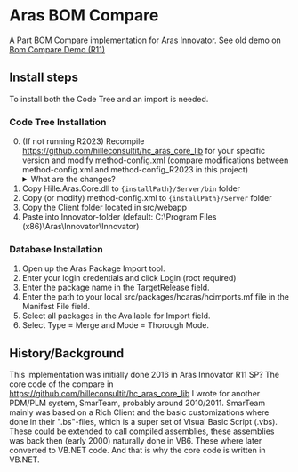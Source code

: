 # Aras BOM Compare

A Part BOM Compare implementation for Aras Innovator.
See old demo on [Bom Compare Demo (R11)](https://youtu.be/jsfyDUVPpqs?t=173)

## Install steps

To install both the Code Tree and an import is needed.

### Code Tree Installation

0. (If not running R2023) Recompile <https://github.com/hilleconsultit/hc_aras_core_lib> for your specific version and modify method-config.xml (compare modifications between method-config.xml and method-config_R2023 in this project)
    <details>
    <summary>What are the changes?</summary>
        <p style='background-color:lightgray; color:black'>
        Added <br/>
        &lt;name&gt;$(binpath)/Hille.Aras.Core.dll&lt;/name&gt; <br/>
        to ReferencedAssemblies
        <br/>
        and `Imports Hille.Aras.Core` to the VBMain template
        </p>
    </details>
1. Copy Hille.Aras.Core.dll to `{installPath}/Server/bin` folder
2. Copy (or modify) method-config.xml to `{installPath}/Server` folder
3. Copy the Client folder located in src/webapp
4. Paste into Innovator-folder (default: C:\Program Files (x86)\Aras\Innovator\Innovator)

### Database Installation

1. Open up the Aras Package Import tool.
2. Enter your login credentials and click Login (root required)
3. Enter the package name in the TargetRelease field.
4. Enter the path to your local src/packages/hcaras/hcimports.mf file in the Manifest File field.
5. Select all packages in the Available for Import field.
6. Select Type = Merge and Mode = Thorough Mode.

## History/Background

This implementation was initially done 2016 in Aras Innovator R11 SP?
The core code of the compare in <https://github.com/hilleconsultit/hc_aras_core_lib> I wrote for another PDM/PLM system, SmarTeam, probably around 2010/2011.
SmarTeam mainly was based on a Rich Client and the basic customizations where done in their ".bs"-files, which is a super set of Visual Basic Script (.vbs). These could be extended to call compiled assemblies, these assemblies was back then (early 2000) naturally done in VB6. These where later converted to VB.NET code. And that is why the core code is written in VB.NET.
